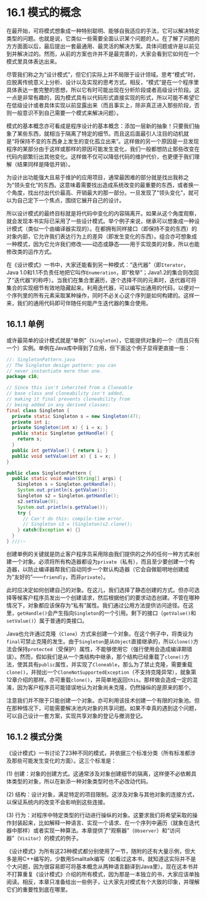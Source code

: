 # 16.1 模式的概念

在最开始，可将模式想象成一种特别聪明、能够自我适应的手法，它可以解决特定类型的问题。也就是说，它类似一些需要全面认识某个问题的人。在了解了问题的方方面面以后，最后提出一套最通用、最灵活的解决方案。具体问题或许是以前见到并解决过的。然而，从前的方案也许并不是最完善的，大家会看到它如何在一个模式里具体表达出来。

尽管我们称之为“设计模式”，但它们实际上并不局限于设计领域。思考“模式”时，应脱离传统意义上分析、设计以及实现的思考方式。相反，“模式”是在一个程序里具体表达一套完整的思想，所以它有时可能出现在分析阶段或者高级设计阶段。这一点是非常有趣的，因为模式具有以代码形式直接实现的形式，所以可能不希望它在低级设计或者具体实现以前显露出来（而且事实上，除非真正进入那些阶段，否则一般意识不到自己需要一个模式来解决问题）。

模式的基本概念亦可看成是程序设计的基本概念：添加一层新的抽象！只要我们抽象了某些东西，就相当于隔离了特定的细节。而且这后面最引人注目的动机就是“将保持不变的东西身上发生的变化孤立出来”。这样做的另一个原因是一旦发现程序的某部分由于这样或那样的原因可能发生变化，我们一般都想防止那些改变在代码内部繁衍出其他变化。这样做不仅可以降低代码的维护代价，也更便于我们理解（结果同样是降低开销）。

为设计出功能强大且易于维护的应用项目，通常最困难的部分就是找出我称之为“领头变化”的东西。这意味着需要找出造成系统改变的最重要的东西，或者换一个角度，找出付出代价最高、开销最大的那一部分。一旦发现了“领头变化”，就可以为自己定下一个焦点，围绕它展开自己的设计。

所以设计模式的最终目标就是将代码中变化的内容隔离开。如果从这个角度观察，就会发现本书实际已采用了一些设计模式。举个例子来说，继承可以想象成一种设计模式（类似一个由编译器实现的）。在都拥有同样接口（即保持不变的东西）的对象内部，它允许我们表达行为上的差异（即发生变化的东西）。组合亦可想象成一种模式，因为它允许我们修改——动态或静态——用于实现类的对象，所以也能修改类的运作方式。

在《设计模式》一书中，大家还能看到另一种模式：“迭代器”（即`Iterator`，Java 1.0和1.1不负责任地把它叫作`Enumeration`，即“枚举”；Java1.2的集合则改回了“迭代器”的称呼）。当我们在集合里遍历，逐个选择不同的元素时，迭代器可将集合的实现细节有效地隐藏起来。利用迭代器，可以编写出通用的代码，以便对一个序列里的所有元素采取某种操作，同时不必关心这个序列是如何构建的。这样一来，我们的通用代码即可伴随任何能产生迭代器的集合使用。

## 16.1.1 单例

或许最简单的设计模式就是“单例”（`Singleton`），它能提供对象的一个（而且只有一个）实例。单例在Java库中得到了应用，但下面这个例子显得更直接一些：

```java
//: SingletonPattern.java
// The Singleton design pattern: you can
// never instantiate more than one.
package c16;

// Since this isn't inherited from a Cloneable
// base class and cloneability isn't added,
// making it final prevents cloneability from
// being added in any derived classes:
final class Singleton {
  private static Singleton s = new Singleton(47);
  private int i;
  private Singleton(int x) { i = x; }
  public static Singleton getHandle() {
    return s;
  }
  public int getValue() { return i; }
  public void setValue(int x) { i = x; }
}

public class SingletonPattern {
  public static void main(String[] args) {
    Singleton s = Singleton.getHandle();
    System.out.println(s.getValue());
    Singleton s2 = Singleton.getHandle();
    s2.setValue(9);
    System.out.println(s.getValue());
    try {
      // Can't do this: compile-time error.
      // Singleton s3 = (Singleton)s2.clone();
    } catch(Exception e) {}
  }
} ///:~
```

创建单例的关键就是防止客户程序员采用除由我们提供的之外的任何一种方式来创建一个对象。必须将所有构造器都设为`private`（私有），而且至少要创建一个构造器，以防止编译器帮我们自动同步一个默认构造器（它会自做聪明地创建成为“友好的”——`friendly`，而非`private`）。

此时应决定如何创建自己的对象。在这儿，我们选择了静态创建的方式。但亦可选择等候客户程序员发出一个创建请求，然后根据他们的要求动态创建。不管在哪种情况下，对象都应该保存为“私有”属性。我们通过公用方法提供访问途径。在这里，`getHandle()`会产生指向`Singleton`的一个引用。剩下的接口（`getValue()`和`setValue()`）属于普通的类接口。

Java也允许通过克隆（`Clone`）方式来创建一个对象。在这个例子中，将类设为`final`可禁止克隆的发生。由于`Singleton`是从`Object`直接继承的，所以`clone()`方法会保持`protected`（受保护）属性，不能够使用它（强行使用会造成编译期错误）。然而，假如我们是从一个类结构中继承，那个结构已经重载了`clone()`方法，使其具有`public`属性，并实现了`Cloneable`，那么为了禁止克隆，需要重载`clone()`，并抛出一个`CloneNotSupportedException`（不支持克隆异常），就象第12章介绍的那样。亦可重载`clone()`，并简单地返回`this`。那样做会造成一定的混淆，因为客户程序员可能错误地认为对象尚未克隆，仍然操纵的是原来的那个。

注意我们并不限于只能创建一个对象。亦可利用该技术创建一个有限的对象池。但在那种情况下，可能需要解决池内对象的共享问题。如果不幸真的遇到这个问题，可以自己设计一套方案，实现共享对象的登记与撤消登记。

## 16.1.2 模式分类

《设计模式》一书讨论了23种不同的模式，并依据三个标准分类（所有标准都涉及那些可能发生变化的方面）。这三个标准是：

(1) 创建：对象的创建方式。这通常涉及对象创建细节的隔离，这样便不必依赖具体类型的对象，所以在新添一种对象类型时也不必改动代码。

(2) 结构：设计对象，满足特定的项目限制。这涉及对象与其他对象的连接方式，以保证系统内的改变不会影响到这些连接。

(3) 行为：对程序中特定类型的行动进行操纵的对象。这要求我们将希望采取的操作封装起来，比如解释一种语言、实现一个请求、在一个序列中遍历（就象在迭代器中那样）或者实现一种算法。本章提供了“观察器”（`Observer`）和“访问器”（`Visitor`）的模式的例子。

《设计模式》为所有这23种模式都分别使用了一节，随附的还有大量示例，但大多是用C++编写的，少数用Smalltalk编写（如看过这本书，就知道这实际并不是个大问题，因为很容易即可将基本概念从两种语言翻译到Java里）。现在这本书并不打算重复《设计模式》介绍的所有模式，因为那是一本独立的书，大家应该单独阅读。相反，本章只准备给出一些例子，让大家先对模式有个大致的印象，并理解它们的重要性到底在哪里。
